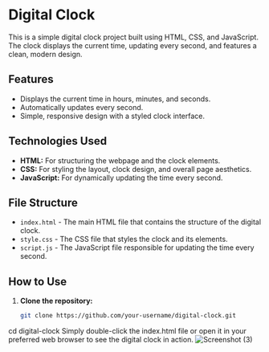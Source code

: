 # Digital Clock

This is a simple digital clock project built using HTML, CSS, and JavaScript. The clock displays the current time, updating every second, and features a clean, modern design.

## Features
- Displays the current time in hours, minutes, and seconds.
- Automatically updates every second.
- Simple, responsive design with a styled clock interface.

## Technologies Used
- **HTML:** For structuring the webpage and the clock elements.
- **CSS:** For styling the layout, clock design, and overall page aesthetics.
- **JavaScript:** For dynamically updating the time every second.

## File Structure
- `index.html` - The main HTML file that contains the structure of the digital clock.
- `style.css` - The CSS file that styles the clock and its elements.
- `script.js` - The JavaScript file responsible for updating the time every second.

## How to Use
1. **Clone the repository:**
   ```bash
   git clone https://github.com/your-username/digital-clock.git
cd digital-clock
Simply double-click the index.html file or open it in your preferred web browser to see the digital clock in action.
![Screenshot (3)](https://github.com/user-attachments/assets/84e6ea54-d1e3-4c88-bdd9-2445ecc97d9c)
